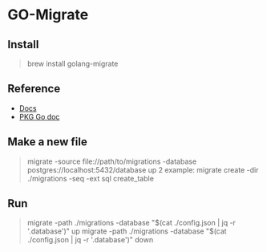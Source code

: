 # GO-Migrate

## Install
> brew install golang-migrate

## Reference
- [Docs](https://github.com/golang-migrate/migrate/blob/master/GETTING_STARTED.md)
- [PKG Go doc](https://pkg.go.dev/github.com/golang-migrate/migrate/v4)
  
## Make a new file
> migrate -source file://path/to/migrations -database postgres://localhost:5432/database up 2 
example: 
> migrate create -dir ./migrations -seq -ext sql create_table

## Run
> migrate -path ./migrations -database "$(cat ./config.json | jq -r '.database')" up
> migrate -path ./migrations -database "$(cat ./config.json | jq -r '.database')" down
